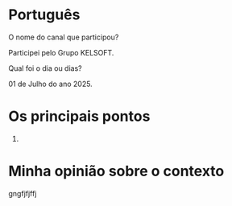 # Português


O nome do canal que participou?


Participei pelo Grupo KELSOFT.


Qual foi o dia ou dias?


01 de Julho do ano 2025.


# Os principais pontos


1.



# Minha opinião sobre o contexto 


<p>gngfjfjffj</p>
